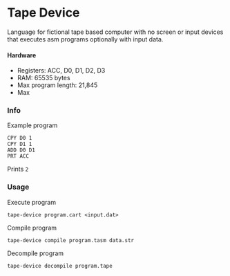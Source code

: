 # Tape Device

Language for fictional tape based computer with no screen or input devices that executes asm programs optionally with input data.

#### Hardware

- Registers: ACC, D0, D1, D2, D3
- RAM: 65535 bytes
- Max program length: 21,845
- Max 

### Info

Example program
```
CPY D0 1
CPY D1 1
ADD D0 D1
PRT ACC
```

Prints `2`

### Usage

Execute program
```
tape-device program.cart <input.dat>
```

Compile program
```
tape-device compile program.tasm data.str
```

Decompile program
```
tape-device decompile program.tape
```
